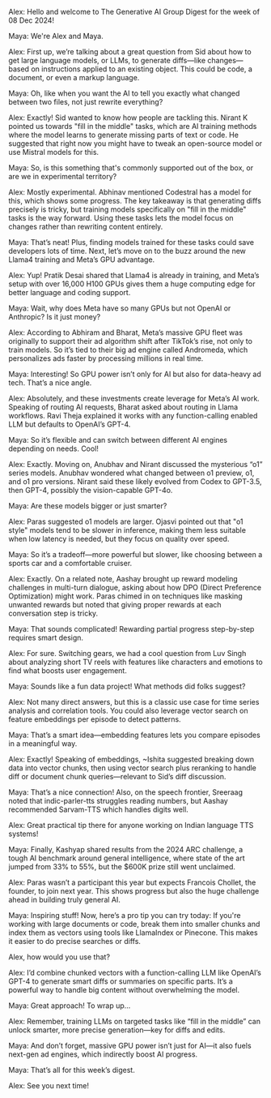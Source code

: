 Alex: Hello and welcome to The Generative AI Group Digest for the week of 08 Dec 2024!

Maya: We're Alex and Maya.

Alex: First up, we’re talking about a great question from Sid about how to get large language models, or LLMs, to generate diffs—like changes—based on instructions applied to an existing object. This could be code, a document, or even a markup language.

Maya: Oh, like when you want the AI to tell you exactly what changed between two files, not just rewrite everything?

Alex: Exactly! Sid wanted to know how people are tackling this. Nirant K pointed us towards "fill in the middle" tasks, which are AI training methods where the model learns to generate missing parts of text or code. He suggested that right now you might have to tweak an open-source model or use Mistral models for this.

Maya: So, is this something that's commonly supported out of the box, or are we in experimental territory?

Alex: Mostly experimental. Abhinav mentioned Codestral has a model for this, which shows some progress. The key takeaway is that generating diffs precisely is tricky, but training models specifically on "fill in the middle" tasks is the way forward. Using these tasks lets the model focus on changes rather than rewriting content entirely.

Maya: That’s neat! Plus, finding models trained for these tasks could save developers lots of time. Next, let’s move on to the buzz around the new Llama4 training and Meta’s GPU advantage.

Alex: Yup! Pratik Desai shared that Llama4 is already in training, and Meta’s setup with over 16,000 H100 GPUs gives them a huge computing edge for better language and coding support.

Maya: Wait, why does Meta have so many GPUs but not OpenAI or Anthropic? Is it just money?

Alex: According to Abhiram and Bharat, Meta’s massive GPU fleet was originally to support their ad algorithm shift after TikTok’s rise, not only to train models. So it’s tied to their big ad engine called Andromeda, which personalizes ads faster by processing millions in real time.

Maya: Interesting! So GPU power isn’t only for AI but also for data-heavy ad tech. That’s a nice angle.

Alex: Absolutely, and these investments create leverage for Meta’s AI work. Speaking of routing AI requests, Bharat asked about routing in Llama workflows. Ravi Theja explained it works with any function-calling enabled LLM but defaults to OpenAI’s GPT-4.

Maya: So it’s flexible and can switch between different AI engines depending on needs. Cool!

Alex: Exactly. Moving on, Anubhav and Nirant discussed the mysterious “o1” series models. Anubhav wondered what changed between o1 preview, o1, and o1 pro versions. Nirant said these likely evolved from Codex to GPT-3.5, then GPT-4, possibly the vision-capable GPT-4o.

Maya: Are these models bigger or just smarter?

Alex: Paras suggested o1 models are larger. Ojasvi pointed out that "o1 style" models tend to be slower in inference, making them less suitable when low latency is needed, but they focus on quality over speed.

Maya: So it’s a tradeoff—more powerful but slower, like choosing between a sports car and a comfortable cruiser.

Alex: Exactly. On a related note, Aashay brought up reward modeling challenges in multi-turn dialogue, asking about how DPO (Direct Preference Optimization) might work. Paras chimed in on techniques like masking unwanted rewards but noted that giving proper rewards at each conversation step is tricky.

Maya: That sounds complicated! Rewarding partial progress step-by-step requires smart design.

Alex: For sure. Switching gears, we had a cool question from Luv Singh about analyzing short TV reels with features like characters and emotions to find what boosts user engagement.

Maya: Sounds like a fun data project! What methods did folks suggest?

Alex: Not many direct answers, but this is a classic use case for time series analysis and correlation tools. You could also leverage vector search on feature embeddings per episode to detect patterns.

Maya: That’s a smart idea—embedding features lets you compare episodes in a meaningful way.

Alex: Exactly! Speaking of embeddings, ~Ishita suggested breaking down data into vector chunks, then using vector search plus reranking to handle diff or document chunk queries—relevant to Sid’s diff discussion.

Maya: That’s a nice connection! Also, on the speech frontier, Sreeraag noted that indic-parler-tts struggles reading numbers, but Aashay recommended Sarvam-TTS which handles digits well.

Alex: Great practical tip there for anyone working on Indian language TTS systems!

Maya: Finally, Kashyap shared results from the 2024 ARC challenge, a tough AI benchmark around general intelligence, where state of the art jumped from 33% to 55%, but the $600K prize still went unclaimed.

Alex: Paras wasn’t a participant this year but expects Francois Chollet, the founder, to join next year. This shows progress but also the huge challenge ahead in building truly general AI.

Maya: Inspiring stuff! Now, here’s a pro tip you can try today: If you're working with large documents or code, break them into smaller chunks and index them as vectors using tools like LlamaIndex or Pinecone. This makes it easier to do precise searches or diffs.

Alex, how would you use that?

Alex: I’d combine chunked vectors with a function-calling LLM like OpenAI’s GPT-4 to generate smart diffs or summaries on specific parts. It’s a powerful way to handle big content without overwhelming the model.

Maya: Great approach! To wrap up…

Alex: Remember, training LLMs on targeted tasks like “fill in the middle” can unlock smarter, more precise generation—key for diffs and edits.

Maya: And don’t forget, massive GPU power isn’t just for AI—it also fuels next-gen ad engines, which indirectly boost AI progress.

Maya: That’s all for this week’s digest.

Alex: See you next time!